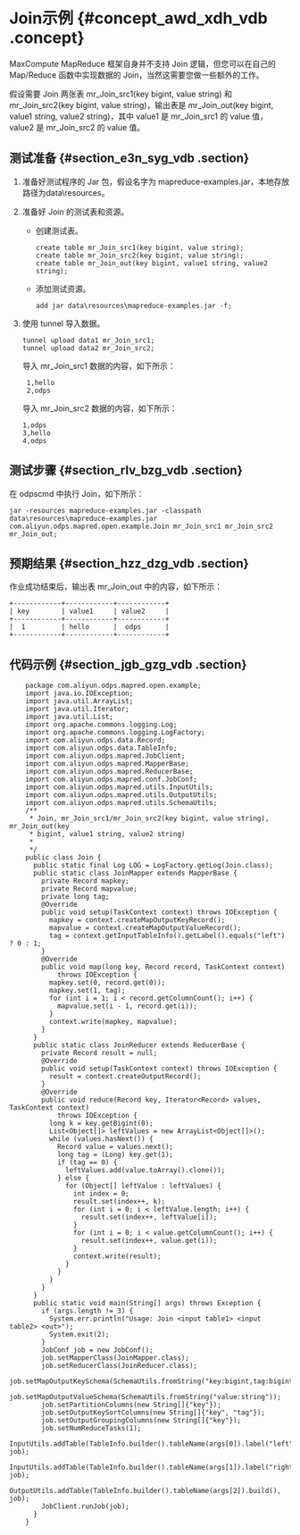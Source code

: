 # Join示例 {#concept_awd_xdh_vdb .concept}

MaxCompute MapReduce 框架自身并不支持 Join 逻辑，但您可以在自己的 Map/Reduce 函数中实现数据的 Join，当然这需要您做一些额外的工作。

假设需要 Join 两张表 mr\_Join\_src1\(key bigint, value string\) 和 mr\_Join\_src2\(key bigint, value string\)，输出表是 mr\_Join\_out\(key bigint, value1 string, value2 string\)，其中 value1 是 mr\_Join\_src1 的 value 值，value2 是 mr\_Join\_src2 的 value 值。

## 测试准备 {#section_e3n_syg_vdb .section}

1.  准备好测试程序的 Jar 包，假设名字为 mapreduce-examples.jar，本地存放路径为data\\resources。
2.  准备好 Join 的测试表和资源。
    -   创建测试表。

        ```
        create table mr_Join_src1(key bigint, value string);
        create table mr_Join_src2(key bigint, value string);
        create table mr_Join_out(key bigint, value1 string, value2 string);
        ```

    -   添加测试资源。

        ```
        add jar data\resources\mapreduce-examples.jar -f;
        ```

3.  使用 tunnel 导入数据。

    ```
    tunnel upload data1 mr_Join_src1;
    tunnel upload data2 mr_Join_src2;
    ```

    导入 mr\_Join\_src1 数据的内容，如下所示：

    ```
     1,hello
     2,odps
    ```

    导入 mr\_Join\_src2 数据的内容，如下所示：

    ```
    1,odps
    3,hello
    4,odps
    ```


## 测试步骤 {#section_rlv_bzg_vdb .section}

在 odpscmd 中执行 Join，如下所示：

```
jar -resources mapreduce-examples.jar -classpath data\resources\mapreduce-examples.jar
com.aliyun.odps.mapred.open.example.Join mr_Join_src1 mr_Join_src2 mr_Join_out;
```

## 预期结果 {#section_hzz_dzg_vdb .section}

作业成功结束后，输出表 mr\_Join\_out 中的内容，如下所示：

```
+------------+------------+------------+
| key        | value1     | value2     |
+------------+------------+------------+
|  1         | hello      |  odps      | 
+------------+------------+------------+
```

## 代码示例 {#section_jgb_gzg_vdb .section}

```
    package com.aliyun.odps.mapred.open.example;
    import java.io.IOException;
    import java.util.ArrayList;
    import java.util.Iterator;
    import java.util.List;
    import org.apache.commons.logging.Log;
    import org.apache.commons.logging.LogFactory;
    import com.aliyun.odps.data.Record;
    import com.aliyun.odps.data.TableInfo;
    import com.aliyun.odps.mapred.JobClient;
    import com.aliyun.odps.mapred.MapperBase;
    import com.aliyun.odps.mapred.ReducerBase;
    import com.aliyun.odps.mapred.conf.JobConf;
    import com.aliyun.odps.mapred.utils.InputUtils;
    import com.aliyun.odps.mapred.utils.OutputUtils;
    import com.aliyun.odps.mapred.utils.SchemaUtils;
    /**
     * Join, mr_Join_src1/mr_Join_src2(key bigint, value string), mr_Join_out(key
     * bigint, value1 string, value2 string)
     * 
     */
    public class Join {
      public static final Log LOG = LogFactory.getLog(Join.class);
      public static class JoinMapper extends MapperBase {
        private Record mapkey;
        private Record mapvalue;
        private long tag;
        @Override
        public void setup(TaskContext context) throws IOException {
          mapkey = context.createMapOutputKeyRecord();
          mapvalue = context.createMapOutputValueRecord();
          tag = context.getInputTableInfo().getLabel().equals("left") ? 0 : 1;
        }
        @Override
        public void map(long key, Record record, TaskContext context)
            throws IOException {
          mapkey.set(0, record.get(0));
          mapkey.set(1, tag);
          for (int i = 1; i < record.getColumnCount(); i++) {
            mapvalue.set(i - 1, record.get(i));
          }
          context.write(mapkey, mapvalue);
        }
      }
      public static class JoinReducer extends ReducerBase {
        private Record result = null;
        @Override
        public void setup(TaskContext context) throws IOException {
          result = context.createOutputRecord();
        }
        @Override
        public void reduce(Record key, Iterator<Record> values, TaskContext context)
            throws IOException {
          long k = key.getBigint(0);
          List<Object[]> leftValues = new ArrayList<Object[]>();
          while (values.hasNext()) {
            Record value = values.next();
            long tag = (Long) key.get(1);
            if (tag == 0) {
              leftValues.add(value.toArray().clone());
            } else {
              for (Object[] leftValue : leftValues) {
                int index = 0;
                result.set(index++, k);
                for (int i = 0; i < leftValue.length; i++) {
                  result.set(index++, leftValue[i]);
                }
                for (int i = 0; i < value.getColumnCount(); i++) {
                  result.set(index++, value.get(i));
                }
                context.write(result);
              }
            }
          }
        }
      }
      public static void main(String[] args) throws Exception {
        if (args.length != 3) {
          System.err.println("Usage: Join <input table1> <input table2> <out>");
          System.exit(2);
        }
        JobConf job = new JobConf();
        job.setMapperClass(JoinMapper.class);
        job.setReducerClass(JoinReducer.class);
        job.setMapOutputKeySchema(SchemaUtils.fromString("key:bigint,tag:bigint"));
        job.setMapOutputValueSchema(SchemaUtils.fromString("value:string"));
        job.setPartitionColumns(new String[]{"key"});
        job.setOutputKeySortColumns(new String[]{"key", "tag"});
        job.setOutputGroupingColumns(new String[]{"key"});
        job.setNumReduceTasks(1);
        InputUtils.addTable(TableInfo.builder().tableName(args[0]).label("left").build(), job);
        InputUtils.addTable(TableInfo.builder().tableName(args[1]).label("right").build(), job);
        OutputUtils.addTable(TableInfo.builder().tableName(args[2]).build(), job);
        JobClient.runJob(job);
      }
    }

```

